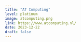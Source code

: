 ```yaml
---
title: "AT Computing"
level: platinum
image: atcomputing.png
link: https://www.atcomputing.nl/
date: 2023-12-22
draft: false
---
```



